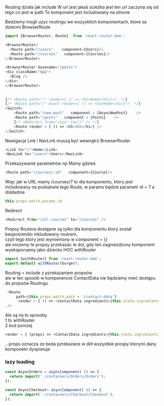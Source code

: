 

Routing działa jak include
 W url jest jakaś scieżka jest ten url zaczyna się od tego co jest w path
 To komponent jest includowany na stronie 


Bedziemy mogli uzyc routingu we wszysktich komponentach, ktore sa dziecmi BrowserRoute
```javascript
import {BrowserRouter, Route}  from 'react-router-dom';

<BrowserRouter>
  <Route path="/users"    component={Users}/>
  <Route path="/courses"   component={Courses}/>
</BrowserRouter>

<BrowserRouter basename="/posts">  
<div className="App">
  <Blog />
</div> 
</BrowserRouter>
      
      
{/* <Route path="/" render={ () => <h1>Home</h1>}/>  */}
{/* <Route path="/" exact render={ () => <h1>Home</h1>}/>  */}
<Switch>
    <Route path="/new-post"   component = {AsyncNewPost}    /> 
    <Route path="/posts"   component = {Posts}    /> 
    {/* <Redirect from="/xyz" to="/" /> */}
    <Route render = { () => <h1>404</h1>} />
</Switch>      
```

Nawigacja Link i NavLink muszą być wewnątrz BrowserRouter
```javascript
<Link to="/">Home</Link>
<NavLink to="/users">Users</NavLink>
```

Przekazywanie parametrów
np Mamy gdzieś 
```javascript
<Route path="/courses/:id"   component={Course}/>
```
Więc jak w URL mamy /courses/7
to dla komponentu, który jest includowany na podsatwie tego Route, w params będzie parametr id = 7
a dokładnie
```javascript
this.props.match.params.id
```

Redirect
```javascript
<Redirect from="/all-courses" to="/courses" />
```

Propsy Routera dostępne są tylko dla komponentu ktory został bezpośrendio inkludowany routrem,   
czyli tego ktory jest wymieniony w component = {}  
ale mozemy te propsy przekazac w dol, gdy ten zagniezdzony komponent wyeksporuemy jako dziecko HOC  withRouter  
```javascript
import {withRouter} from 'react-router-dom';
export default withRouter(burger);
```

Routing = include z pzrekazaniem propsów  
ale w ten sposób w komponencie ContactData nie będziemy mieć dostępu do propsów Routingu  
```javascript
 <Route 
     path={this.props.match.path + '/contact-data'} 
      render = { () => <ContactData ingredients={this.state.ingredients}/>} 
 />
```
Ale są na to sposoby  
1 to withRouter  
2 kod ponizej
```javascript
render = { (props) => <ContactData ingredients={this.state.ingredients} totalPrice ={this.state.totalPrice} {...props} />} 
```
...props oznacza ze beda pzrekazane w dół wszystkie prospy ktorymi dany komponetn dysponuje  


### lazy loading

```js
const AsyncOrders = asyncComponent( () => {
  return import('./containers/Orders/Orders');
});

const AsyncCheckout= asyncComponent( () => {
  return import('./containers/Checkout/Checkout');
});

```

